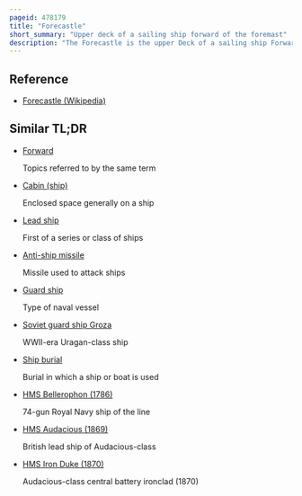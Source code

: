 ```yaml
---
pageid: 478179
title: "Forecastle"
short_summary: "Upper deck of a sailing ship forward of the foremast"
description: "The Forecastle is the upper Deck of a sailing ship Forward of the Foremast or historically the forward Part of a Ship with the Sailors' Living Quarters. Related to the latter Meaning is the Phrase 'before the Mast' which denotes Anything related to ordinary Sailors, as opposed to a Ship's Officers."
---
```


## Reference

- [Forecastle (Wikipedia)](https://en.wikipedia.org/?curid=478179)

## Similar TL;DR

- [Forward](/tldr/en/forward)

  Topics referred to by the same term

- [Cabin (ship)](/tldr/en/cabin-ship)

  Enclosed space generally on a ship

- [Lead ship](/tldr/en/lead-ship)

  First of a series or class of ships

- [Anti-ship missile](/tldr/en/anti-ship-missile)

  Missile used to attack ships

- [Guard ship](/tldr/en/guard-ship)

  Type of naval vessel

- [Soviet guard ship Groza](/tldr/en/soviet-guard-ship-groza)

  WWII-era Uragan-class ship

- [Ship burial](/tldr/en/ship-burial)

  Burial in which a ship or boat is used

- [HMS Bellerophon (1786)](/tldr/en/hms-bellerophon-1786)

  74-gun Royal Navy ship of the line

- [HMS Audacious (1869)](/tldr/en/hms-audacious-1869)

  British lead ship of Audacious-class

- [HMS Iron Duke (1870)](/tldr/en/hms-iron-duke-1870)

  Audacious-class central battery ironclad (1870)
